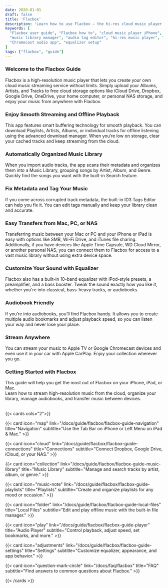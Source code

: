 ```yaml
---
date: 2020-01-01
draft: false
title: 'Flacbox'
description: 'Learn how to use Flacbox – the hi-res cloud music player for iPhone, iPad, and Mac. Connect your cloud storage, manage your library, customize playback, and explore all features.'
keywords: [
  "Flacbox user guide", "Flacbox how to", "cloud music player iPhone", "offline FLAC player Mac",
  "music library manager", "audio tag editor", "hi-res music player", "CarPlay FLAC player",
  "Chromecast audio app", "equalizer setup"
]
tags: ["flacbox", "guide"]
---
```


### Welcome to the Flacbox Guide

Flacbox is a high-resolution music player that lets you create your own cloud music streaming service without limits. Simply upload your Albums, Artists, and Tracks to free cloud storage options like iCloud Drive, Dropbox, Google Drive, OneDrive, your home computer, or personal NAS storage, and enjoy your music from anywhere with Flacbox.

### Enjoy Smooth Streaming and Offline Playback

This app features smart buffering technology for smooth playback. You can download Playlists, Artists, Albums, or individual tracks for offline listening using the advanced download manager. When you’re low on storage, clear your cached tracks and keep streaming from the cloud.

### Automatically Organized Music Library

When you import audio tracks, the app scans their metadata and organizes them into a Music Library, grouping songs by Artist, Album, and Genre. Quickly find the songs you want with the built-in Search feature.

### Fix Metadata and Tag Your Music

If you come across corrupted track metadata, the built-in ID3 Tags Editor can help you fix it. You can edit tags manually and keep your library clean and accurate.

### Easy Transfers from Mac, PC, or NAS

Transferring music between your Mac or PC and your iPhone or iPad is easy with options like SMB, Wi-Fi Drive, and iTunes file sharing. Additionally, if you have devices like Apple Time Capsule, WD Cloud Mirror, or another personal NAS, you can connect them to Flacbox for access to a vast music library without using extra device space.

### Customize Your Sound with Equalizer

Flacbox also has a built-in 10-band equalizer with iPod-style presets, a preamplifier, and a bass booster. Tweak the sound exactly how you like it, whether you're into classical, bass-heavy tracks, or audiobooks.

### Audiobook Friendly

If you’re into audiobooks, you’ll find Flacbox handy. It allows you to create multiple audio bookmarks and adjust playback speed, so you can listen your way and never lose your place.

### Stream Anywhere

You can stream your music to Apple TV or Google Chromecast devices and even use it in your car with Apple CarPlay. Enjoy your collection wherever you go.

### Getting Started with Flacbox

This guide will help you get the most out of Flacbox on your iPhone, iPad, or Mac.  
Learn how to stream high-resolution music from the cloud, organize your library, manage audiobooks, and transfer music between devices.<br><br>

{{< cards cols="2">}}

{{< card icon="map" link="/docs/guide/flacbox/flacbox-guide-navigation" title="Navigation" subtitle="Use the Tab Bar on iPhone or Left Menu on iPad & Mac." >}}

{{< card icon="cloud" link="/docs/guide/flacbox/flacbox-guide-connections" title="Connections" subtitle="Connect Dropbox, Google Drive, iCloud, or your NAS." >}}

{{< card icon="collection" link="/docs/guide/flacbox/flacbox-guide-music-library" title="Music Library" subtitle="Manage and search tracks by artist, album, or genre." >}}

{{< card icon="music-note" link="/docs/guide/flacbox/flacbox-guide-playlists" title="Playlists" subtitle="Create and organize playlists for any mood or occasion." >}}

{{< card icon="folder" link="/docs/guide/flacbox/flacbox-guide-local-files" title="Local Files" subtitle="Edit and play offline music with the built-in file manager." >}}

{{< card icon="play" link="/docs/guide/flacbox/flacbox-guide-player" title="Audio Player" subtitle="Control playback, adjust speed, set bookmarks, and more." >}}

{{< card icon="adjustments" link="/docs/guide/flacbox/flacbox-guide-settings" title="Settings" subtitle="Customize equalizer, appearance, and app behavior." >}}

{{< card icon="question-mark-circle" link="/docs/faq/flacbox" title="FAQ" subtitle="Find answers to common questions about Flacbox." >}}

{{< /cards >}}